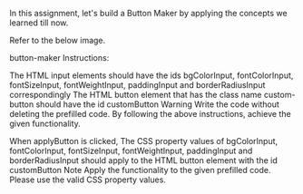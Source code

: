 In this assignment, let's build a Button Maker by applying the concepts we learned till now.

Refer to the below image.

button-maker
Instructions:

The HTML input elements should have the ids bgColorInput, fontColorInput, fontSizeInput, fontWeightInput, paddingInput and borderRadiusInput correspondingly
The HTML button element that has the class name custom-button should have the id customButton
Warning
Write the code without deleting the prefilled code.
By following the above instructions, achieve the given functionality.

When applyButton is clicked,
The CSS property values of bgColorInput, fontColorInput, fontSizeInput, fontWeightInput, paddingInput and borderRadiusInput should apply to the HTML button element with the id customButton
Note
Apply the functionality to the given prefilled code.
Please use the valid CSS property values.
